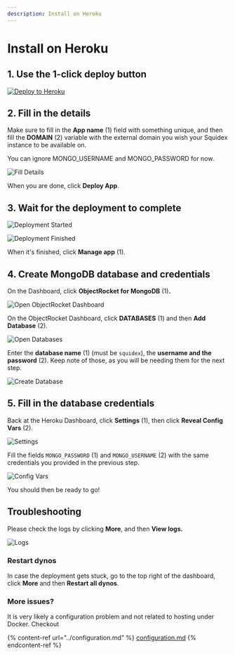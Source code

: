 ```yaml
---
description: Install on Heroku
---
```


# Install on Heroku

## 1. Use the 1-click deploy button

[![Deploy to Heroku](https://img.shields.io/badge/-Deploy%20to%20Heroku-430098?style=for-the-badge\&logo=heroku\&logoColor=ffffff)](https://heroku.com/deploy?template=https://github.com/Squidex/squidex)

## 2. Fill in the details

Make sure to fill in the **App name** (1) field with something unique, and then fill the **DOMAIN** (2) variable with the external domain you wish your Squidex instance to be available on.

You can ignore MONGO\_USERNAME and MONGO\_PASSWORD for now.

![Fill Details](../../../.gitbook/assets/heroku-2.png)

When you are done, click **Deploy App**.

## 3. Wait for the deployment to complete

![Deployment Started](../../../.gitbook/assets/heroku-3-1.png)

![Deployment Finished](../../../.gitbook/assets/heroku-3-2.png)

When it's finished, click **Manage app** (1).

## 4. Create MongoDB database and credentials

On the Dashboard, click **ObjectRocket for MongoDB** (1)**.**

![Open ObjectRocket Dashboard](../../../.gitbook/assets/heroku-4-1.png)

On the ObjectRocket Dashboard, click **DATABASES** (1) and then **Add Database** (2).

![Open Databases](../../../.gitbook/assets/heroku-4-2.png)

Enter the **database name** (1) (must be `squidex`), the **username and the password** (2). Keep note of those, as you will be needing them for the next step.

![Create Database](../../../.gitbook/assets/heroku-4-3.png)

## 5. Fill in the database credentials

Back at the Heroku Dashboard, click **Settings** (1), then click **Reveal Config Vars** (2).

![Settings](../../../.gitbook/assets/heroku-5-1.png)

Fill the fields `MONGO_PASSWORD` (1) and `MONGO_USERNAME` (2) with the same credentials you provided in the previous step.

![Config Vars](../../../.gitbook/assets/heroku-5-2.png)

You should then be ready to go!

## Troubleshooting

Please check the logs by clicking **More**, and then **View logs.**

![Logs](../../../.gitbook/assets/heroku-troubleshooting.png)

### Restart dynos

In case the deployment gets stuck, go to the top right of the dashboard, click **More** and then **Restart all dynos**.

### More issues?

It is very likely a configuration problem and not related to hosting under Docker. Checkout

{% content-ref url="../configuration.md" %}
[configuration.md](../configuration.md)
{% endcontent-ref %}
